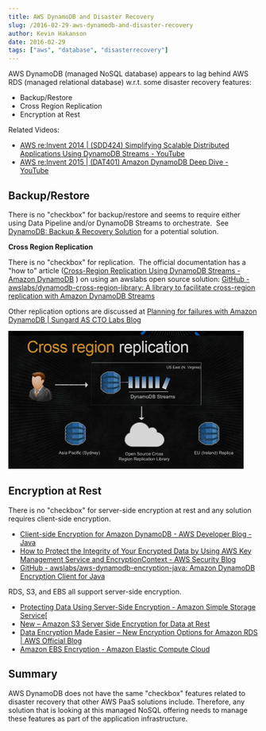 ```yaml
---
title: AWS DynamoDB and Disaster Recovery
slug: /2016-02-29-aws-dynamodb-and-disaster-recovery
author: Kevin Hakanson
date: 2016-02-29
tags: ["aws", "database", "disasterrecovery"]
---
```

AWS DynamoDB (managed NoSQL database) appears to lag behind AWS RDS (managed relational database) w.r.t. some disaster recovery features:

* Backup/Restore
* Cross Region Replication
* Encryption at Rest

Related Videos:

* [AWS re:Invent 2014 | (SDD424) Simplifying Scalable Distributed Applications Using DynamoDB Streams - YouTube](https://www.youtube.com/watch?v=yHSuK_k3dxU)
* [AWS re:Invent 2015 | (DAT401) Amazon DynamoDB Deep Dive - YouTube](https://youtu.be/ggDIat_FZtA?list=PLhr1KZpdzukeMbjRqGswHX38DCqOHZ5GA)

## Backup/Restore

There is no "checkbox" for backup/restore and seems to require either using Data Pipeline and/or DynamoDB Streams to orchestrate.  See [DynamoDB: Backup & Recovery Solution](http://www.datahack.it/aws-dynamodb-backup-recovery/) for a potential solution.

**Cross Region Replication**

There is no "checkbox" for replication.  The official documentation has a "how to" article ([Cross-Region Replication Using DynamoDB Streams - Amazon DynamoDB](http://docs.aws.amazon.com/amazondynamodb/latest/developerguide/Streams.CrossRegionRepl.html) ) on using an awslabs open source solution: [GitHub - awslabs/dynamodb-cross-region-library: A library to facilitate cross-region replication with Amazon DynamoDB Streams](https://github.com/awslabs/dynamodb-cross-region-library)

Other replication options are discussed at [Planning for failures with Amazon DynamoDB | Sungard AS CTO Labs Blog](http://blog.sungardas.com/CTOLabs/2015/09/planning-for-failures-with-amazon-dynamodb-2/)

[![](images/pastedImage_2.png)](/servlet/JiveServlet/downloadImage/102-1616945-2-743771/pastedImage_2.png)

## Encryption at Rest

There is no "checkbox" for server-side encryption at rest and any solution requires client-side encryption.

* [Client-side Encryption for Amazon DynamoDB - AWS Developer Blog - Java](https://java.awsblog.com/post/TxI32GE4IG2SNS/Client-side-Encryption-for-Amazon-DynamoDB)
* [How to Protect the Integrity of Your Encrypted Data by Using AWS Key Management Service and EncryptionContext - AWS Security Blog](https://blogs.aws.amazon.com/security/post/Tx2LZ6WBJJANTNW/How-to-Protect-the-Integrity-of-Your-Encrypted-Data-by-Using-AWS-Key-Management)
* [GitHub - awslabs/aws-dynamodb-encryption-java: Amazon DynamoDB Encryption Client for Java](https://github.com/awslabs/aws-dynamodb-encryption-java)  

RDS, S3, and EBS all support server-side encryption.

* [Protecting Data Using Server-Side Encryption - Amazon Simple Storage Service](http://docs.aws.amazon.com/AmazonS3/latest/dev/serv-side-encryption.html)[
* [New – Amazon S3 Server Side Encryption for Data at Rest](https://aws.amazon.com/blogs/aws/new-amazon-s3-server-side-encryption/)
* [Data Encryption Made Easier – New Encryption Options for Amazon RDS | AWS Official Blog](https://aws.amazon.com/blogs/aws/new-encryption-options-for-amazon-rds/)
* [Amazon EBS Encryption - Amazon Elastic Compute Cloud](http://docs.aws.amazon.com/AWSEC2/latest/UserGuide/EBSEncryption.html)

## Summary

AWS DynamoDB does not have the same "checkbox" features related to disaster recovery that other AWS PaaS solutions include. Therefore, any solution that is looking at this managed NoSQL offering needs to manage these features as part of the application infrastructure.